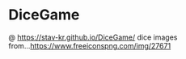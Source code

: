 # DiceGame

@ https://stav-kr.github.io/DiceGame/
dice images from...https://www.freeiconspng.com/img/27671

